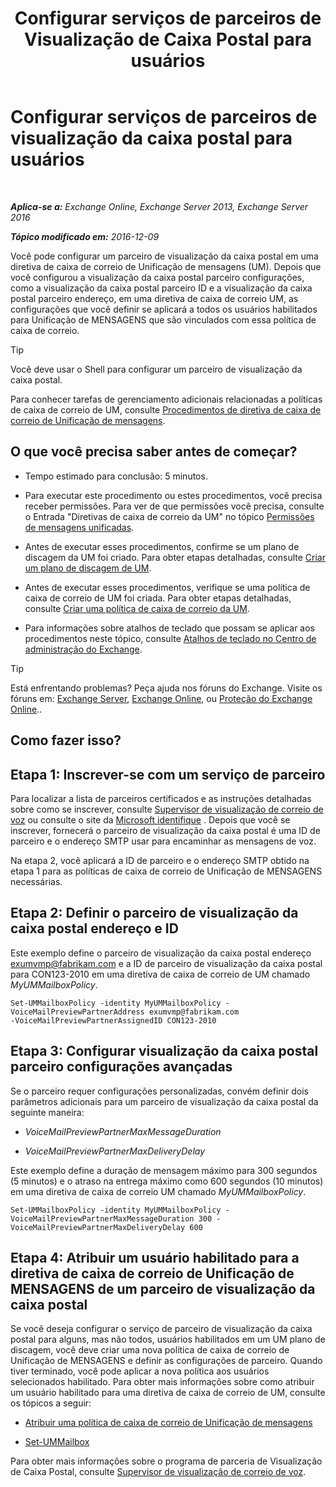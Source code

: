 ﻿---
title: 'Configurar serviços de parceiros de Visualização de Caixa Postal para usuários'
TOCTitle: Configurar serviços de parceiros de visualização da caixa postal para usuários
ms:assetid: 7bb914ca-5502-4e64-bae5-555034138d8a
ms:mtpsurl: https://technet.microsoft.com/pt-br/library/Ff630920(v=EXCHG.150)
ms:contentKeyID: 51407878
ms.date: 05/22/2018
mtps_version: v=EXCHG.150
ms.translationtype: MT
---

# Configurar serviços de parceiros de visualização da caixa postal para usuários

 

_**Aplica-se a:** Exchange Online, Exchange Server 2013, Exchange Server 2016_

_**Tópico modificado em:** 2016-12-09_

Você pode configurar um parceiro de visualização da caixa postal em uma diretiva de caixa de correio de Unificação de mensagens (UM). Depois que você configurou a visualização da caixa postal parceiro configurações, como a visualização da caixa postal parceiro ID e a visualização da caixa postal parceiro endereço, em uma diretiva de caixa de correio UM, as configurações que você definir se aplicará a todos os usuários habilitados para Unificação de MENSAGENS que são vinculados com essa política de caixa de correio.


> [!TIP]
> Você deve usar o Shell para configurar um parceiro de visualização da caixa postal.



Para conhecer tarefas de gerenciamento adicionais relacionadas a políticas de caixa de correio de UM, consulte [Procedimentos de diretiva de caixa de correio de Unificação de mensagens](um-mailbox-policy-procedures-exchange-2013-help.md).

## O que você precisa saber antes de começar?

  - Tempo estimado para conclusão: 5 minutos.

  - Para executar este procedimento ou estes procedimentos, você precisa receber permissões. Para ver de que permissões você precisa, consulte o Entrada "Diretivas de caixa de correio da UM" no tópico [Permissões de mensagens unificadas](unified-messaging-permissions-exchange-2013-help.md).

  - Antes de executar esses procedimentos, confirme se um plano de discagem da UM foi criado. Para obter etapas detalhadas, consulte [Criar um plano de discagem de UM](create-a-um-dial-plan-exchange-2013-help.md).

  - Antes de executar esses procedimentos, verifique se uma política de caixa de correio de UM foi criada. Para obter etapas detalhadas, consulte [Criar uma política de caixa de correio da UM](create-a-um-mailbox-policy-exchange-2013-help.md).

  - Para informações sobre atalhos de teclado que possam se aplicar aos procedimentos neste tópico, consulte [Atalhos de teclado no Centro de administração do Exchange](keyboard-shortcuts-in-the-exchange-admin-center-exchange-online-protection-help.md).


> [!TIP]
> Está enfrentando problemas? Peça ajuda nos fóruns do Exchange. Visite os fóruns em: <A href="https://go.microsoft.com/fwlink/p/?linkid=60612">Exchange Server</A>, <A href="https://go.microsoft.com/fwlink/p/?linkid=267542">Exchange Online</A>, ou <A href="https://go.microsoft.com/fwlink/p/?linkid=285351">Proteção do Exchange Online</A>..



## Como fazer isso?

## Etapa 1: Inscrever-se com um serviço de parceiro

Para localizar a lista de parceiros certificados e as instruções detalhadas sobre como se inscrever, consulte [Supervisor de visualização de correio de voz](voice-mail-preview-advisor-exchange-2013-help.md) ou consulte o site da [Microsoft identifique](https://go.microsoft.com/fwlink/p/?linkid=281966) . Depois que você se inscrever, fornecerá o parceiro de visualização da caixa postal é uma ID de parceiro e o endereço SMTP usar para encaminhar as mensagens de voz.

Na etapa 2, você aplicará a ID de parceiro e o endereço SMTP obtido na etapa 1 para as políticas de caixa de correio de Unificação de MENSAGENS necessárias.

## Etapa 2: Definir o parceiro de visualização da caixa postal endereço e ID

Este exemplo define o parceiro de visualização da caixa postal endereço exumvmp@fabrikam.com e a ID de parceiro de visualização da caixa postal para CON123-2010 em uma diretiva de caixa de correio de UM chamado *MyUMMailboxPolicy*.

    Set-UMMailboxPolicy -identity MyUMMailboxPolicy -VoiceMailPreviewPartnerAddress exumvmp@fabrikam.com
    -VoiceMailPreviewPartnerAssignedID CON123-2010

## Etapa 3: Configurar visualização da caixa postal parceiro configurações avançadas

Se o parceiro requer configurações personalizadas, convém definir dois parâmetros adicionais para um parceiro de visualização da caixa postal da seguinte maneira:

  - *VoiceMailPreviewPartnerMaxMessageDuration*

  - *VoiceMailPreviewPartnerMaxDeliveryDelay*

Este exemplo define a duração de mensagem máximo para 300 segundos (5 minutos) e o atraso na entrega máximo como 600 segundos (10 minutos) em uma diretiva de caixa de correio UM chamado *MyUMMailboxPolicy*.

    Set-UMMailboxPolicy -identity MyUMMailboxPolicy -VoiceMailPreviewPartnerMaxMessageDuration 300 -VoiceMailPreviewPartnerMaxDeliveryDelay 600

## Etapa 4: Atribuir um usuário habilitado para a diretiva de caixa de correio de Unificação de MENSAGENS de um parceiro de visualização da caixa postal

Se você deseja configurar o serviço de parceiro de visualização da caixa postal para alguns, mas não todos, usuários habilitados em um UM plano de discagem, você deve criar uma nova política de caixa de correio de Unificação de MENSAGENS e definir as configurações de parceiro. Quando tiver terminado, você pode aplicar a nova política aos usuários selecionados habilitado. Para obter mais informações sobre como atribuir um usuário habilitado para uma diretiva de caixa de correio de UM, consulte os tópicos a seguir:

  - [Atribuir uma política de caixa de correio de Unificação de mensagens](assign-a-um-mailbox-policy-exchange-2013-help.md)

  - [Set-UMMailbox](https://technet.microsoft.com/pt-br/library/bb124893\(v=exchg.150\))

Para obter mais informações sobre o programa de parceria de Visualização de Caixa Postal, consulte [Supervisor de visualização de correio de voz](voice-mail-preview-advisor-exchange-2013-help.md).

